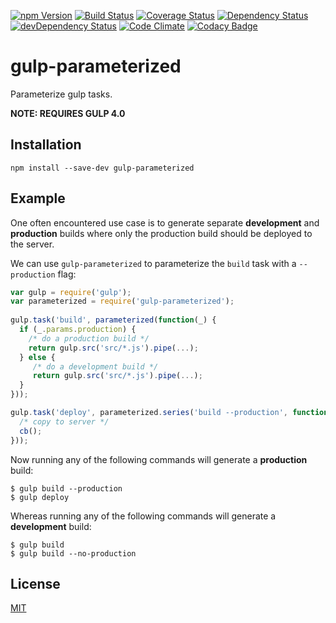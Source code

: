 [![npm Version](https://img.shields.io/npm/v/gulp-parameterized.svg)](https://www.npmjs.com/package/gulp-parameterized)
[![Build Status](https://travis-ci.org/svenschoenung/gulp-parameterized.svg?branch=master)](https://travis-ci.org/svenschoenung/gulp-parameterized)
[![Coverage Status](https://coveralls.io/repos/github/svenschoenung/gulp-parameterized/badge.svg?branch=master)](https://coveralls.io/github/svenschoenung/gulp-parameterized?branch=master)
[![Dependency Status](https://david-dm.org/svenschoenung/gulp-parameterized.svg)](https://david-dm.org/svenschoenung/gulp-parameterized)
[![devDependency Status](https://david-dm.org/svenschoenung/gulp-parameterized/dev-status.svg)](https://david-dm.org/svenschoenung/gulp-parameterized#info=devDependencies)
[![Code Climate](https://codeclimate.com/github/svenschoenung/gulp-parameterized/badges/gpa.svg)](https://codeclimate.com/github/svenschoenung/gulp-parameterized)
[![Codacy Badge](https://api.codacy.com/project/badge/Grade/5309f1912ff345e1b51bca85615bd25d)](https://www.codacy.com/app/svenschoenung/gulp-parameterized)

# gulp-parameterized

Parameterize gulp tasks.

**NOTE: REQUIRES GULP 4.0**

## Installation

    npm install --save-dev gulp-parameterized

## Example

One often encountered use case is to generate separate **development** and **production** builds where only the production build should be deployed to the server.

We can use `gulp-parameterized` to parameterize the `build` task with a `--production` flag:

```JavaScript
var gulp = require('gulp');
var parameterized = require('gulp-parameterized');
    
gulp.task('build', parameterized(function(_) {
  if (_.params.production) {
    /* do a production build */
    return gulp.src('src/*.js').pipe(...);
  } else {
     /* do a development build */
     return gulp.src('src/*.js').pipe(...);
  }
}));

gulp.task('deploy', parameterized.series('build --production', function(cb) {
  /* copy to server */
  cb();
}));
```

Now running any of the following commands will generate a **production** build:

    $ gulp build --production
    $ gulp deploy
    
Whereas running any of the following commands will generate a **development** build:

    $ gulp build
    $ gulp build --no-production

## License

[MIT](LICENSE)
